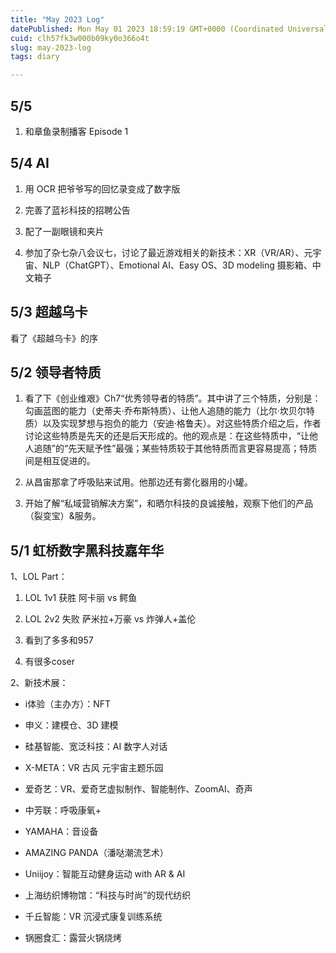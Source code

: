 ```yaml
---
title: "May 2023 Log"
datePublished: Mon May 01 2023 18:59:19 GMT+0000 (Coordinated Universal Time)
cuid: clh57fk3w000b09ky0o366o4t
slug: may-2023-log
tags: diary

---
```


## 5/5

1. 和章鱼录制播客 Episode 1
    

## 5/4 AI

1. 用 OCR 把爷爷写的回忆录变成了数字版
    
2. 完善了蓝衫科技的招聘公告
    
3. 配了一副眼镜和夹片
    
4. 参加了杂七杂八会议七，讨论了最近游戏相关的新技术：XR（VR/AR）、元宇宙、NLP（ChatGPT）、Emotional AI、Easy OS、3D modeling 摄影箱、中文箱子
    

## 5/3 超越乌卡

看了《超越乌卡》的序

## 5/2 领导者特质

1. 看了下《创业维艰》Ch7“优秀领导者的特质”。其中讲了三个特质，分别是：勾画蓝图的能力（史蒂夫·乔布斯特质）、让他人追随的能力（比尔·坎贝尔特质）以及实现梦想与抱负的能力（安迪·格鲁夫）。对这些特质介绍之后，作者讨论这些特质是先天的还是后天形成的。他的观点是：在这些特质中，“让他人追随”的“先天赋予性”最强；某些特质较于其他特质而言更容易提高；特质间是相互促进的。
    
2. 从昌宙那拿了呼吸贴来试用。他那边还有雾化器用的小罐。
    
3. 开始了解“私域营销解决方案”，和晒尔科技的良诚接触，观察下他们的产品（裂变宝）&服务。
    

## 5/1 **虹桥数字黑科技嘉年华**

1、LOL Part：

1. LOL 1v1 获胜 阿卡丽 vs 鳄鱼
    
2. LOL 2v2 失败 萨米拉+万豪 vs 炸弹人+盖伦
    
3. 看到了多多和957
    
4. 有很多coser
    

2、新技术展：

* i体验（主办方）：NFT
    
* 申义：建模仓、3D 建模
    
* 硅基智能、宽泛科技：AI 数字人对话
    
* X-META：VR 古风 元宇宙主题乐园
    
* 爱奇艺：VR、爱奇艺虚拟制作、智能制作、ZoomAI、奇声
    
* 中芳联：呼吸康氧+
    
* YAMAHA：音设备
    
* AMAZING PANDA（潘哒潮流艺术）
    
* Uniijoy：智能互动健身运动 with AR & AI
    
* 上海纺织博物馆：“科技与时尚”的现代纺织
    
* 千丘智能：VR 沉浸式康复训练系统
    
* 锅圈食汇：露营火锅烧烤